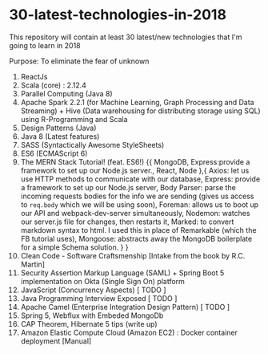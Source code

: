 # 30-latest-technologies-in-2018
This repository will contain at least 30 latest/new technologies that I'm going to learn in 2018 

Purpose: To eliminate the fear of unknown

1. ReactJs
2. Scala (core) : 2.12.4
3. Parallel Computing (Java 8)
4. Apache Spark 2.2.1 (for Machine Learning, Graph Processing and Data Streaming) + Hive (Data warehousing for distributing        storage using SQL) using R-Programming and Scala 
5. Design Patterns (Java)
6. Java 8 (Latest features)
7. SASS (Syntactically Awesome StyleSheets)
8. ES6 (ECMAScript 6)
9. The MERN Stack Tutorial! (feat. ES6!) 
{{
MongoDB,
Express:provide a framework to set up our Node.js server.,
React,
Node
},{
Axios: let us use HTTP methods to communicate with our database,
Express: provide a framework to set up our Node.js server,
Body Parser: parse the incoming requests bodies for the info we are sending (gives us access to `req.body` which we will be using soon),
Foreman: allows us to boot up our API and webpack-dev-server simultaneously,
Nodemon: watches our server.js file for changes, then restarts it,
Marked: to convert markdown syntax to html. I used this in place of Remarkable (which the FB tutorial uses),
Mongoose: abstracts away the MongoDB boilerplate for a simple Schema solution.
} }
10. Clean Code - Software Craftsmenship [Intake from the book by R.C. Martin] 
11. Security Assertion Markup Language (SAML) + Spring Boot 5 implementation on Okta (Single Sign On) platform
12. JavaScript (Concurrency Aspects) [ TODO ]
13. Java Programming Interview Exposed [ TODO ] 
14. Apache Camel (Enterprise Integration Design Pattern) [ TODO ]
15. Spring 5, Webflux with Embeded MongoDb
16. CAP Theorem, Hibernate 5 tips (write up)
17. Amazon Elastic Compute Cloud (Amazon EC2) : Docker container deployment [Manual] 
